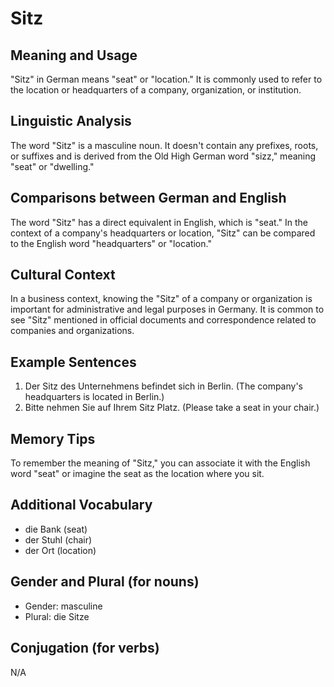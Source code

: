 # Sitz
## Meaning and Usage
"Sitz" in German means "seat" or "location." It is commonly used to refer to the location or headquarters of a company, organization, or institution.

## Linguistic Analysis
The word "Sitz" is a masculine noun. It doesn't contain any prefixes, roots, or suffixes and is derived from the Old High German word "sizz," meaning "seat" or "dwelling."

## Comparisons between German and English
The word "Sitz" has a direct equivalent in English, which is "seat." In the context of a company's headquarters or location, "Sitz" can be compared to the English word "headquarters" or "location."

## Cultural Context
In a business context, knowing the "Sitz" of a company or organization is important for administrative and legal purposes in Germany. It is common to see "Sitz" mentioned in official documents and correspondence related to companies and organizations.

## Example Sentences
1. Der Sitz des Unternehmens befindet sich in Berlin. (The company's headquarters is located in Berlin.)
2. Bitte nehmen Sie auf Ihrem Sitz Platz. (Please take a seat in your chair.)

## Memory Tips
To remember the meaning of "Sitz," you can associate it with the English word "seat" or imagine the seat as the location where you sit.

## Additional Vocabulary
- die Bank (seat)
- der Stuhl (chair)
- der Ort (location)

## Gender and Plural (for nouns)
- Gender: masculine
- Plural: die Sitze

## Conjugation (for verbs)
N/A